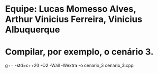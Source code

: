 # Equipe: Lucas Momesso Alves, Arthur Vinicius Ferreira, Vinicius Albuquerque
   
# Compilar, por exemplo, o cenário 3.

g++ -std=c++20 -O2 -Wall -Wextra -o cenario_3 cenario_3.cpp


